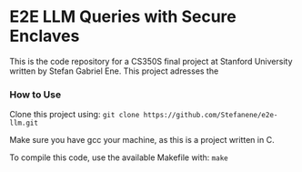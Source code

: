 # E2E LLM Queries with Secure Enclaves

This is the code repository for a CS350S final project at Stanford University written by Stefan Gabriel Ene. This project adresses the

### How to Use

Clone this project using:
`git clone https://github.com/Stefanene/e2e-llm.git`

Make sure you have gcc your machine, as this is a project written in C.

To compile this code, use the available Makefile with:
`make`

